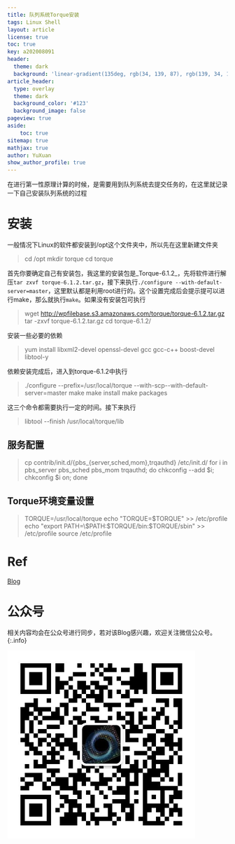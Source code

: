 ```yaml
---
title: 队列系统Torque安装
tags: Linux Shell
layout: article
license: true
toc: true
key: a202008091
header:
  theme: dark
  background: 'linear-gradient(135deg, rgb(34, 139, 87), rgb(139, 34, 139))'
article_header:
  type: overlay
  theme: dark
  background_color: '#123'
  background_image: false
pageview: true
aside:
    toc: true
sitemap: true
mathjax: true
author: YuXuan
show_author_profile: true
---
```

在进行第一性原理计算的时候，是需要用到队列系统去提交任务的，在这里就记录一下自己安装队列系统的过程
<!--more-->
# 安装
一般情况下Linux的软件都安装到/opt这个文件夹中，所以先在这里新建文件夹
> cd /opt    mkdir torque     cd torque

首先你要确定自己有安装包，我这里的安装包是_Torque-6.1.2_，先将软件进行解压`tar zxvf torque-6.1.2.tar.gz`，接下来执行`./configure --with-default-server=master`，这里默认都是利用root进行的。这个设置完成后会提示提可以进行make，那么就执行`make`。如果没有安装包可执行
> wget http://wpfilebase.s3.amazonaws.com/torque/torque-6.1.2.tar.gz
tar -zxvf torque-6.1.2.tar.gz
cd torque-6.1.2/

安装一些必要的依赖
> yum install libxml2-devel openssl-devel gcc gcc-c++ boost-devel libtool-y

依赖安装完成后，进入到torque-6.1.2中执行
> ./configure --prefix=/usr/local/torque --with-scp--with-default-server=master
make
make install
make packages

这三个命令都需要执行一定的时间。接下来执行
> libtool --finish /usr/local/torque/lib
## 服务配置
> cp contrib/init.d/{pbs_{server,sched,mom},trqauthd} /etc/init.d/
for i in pbs_server pbs_sched pbs_mom trqauthd; do chkconfig --add $i; chkconfig $i on; done
## Torque环境变量设置
> TORQUE=/usr/local/torque
echo "TORQUE=$TORQUE" >> /etc/profile
echo "export PATH=\$PATH:$TORQUE/bin:$TORQUE/sbin" >> /etc/profile
source /etc/profile
# Ref
[Blog](https://blog.csdn.net/zhaosongbin/article/details/87914746)

# 公众号
相关内容均会在公众号进行同步，若对该Blog感兴趣，欢迎关注微信公众号。
{:.info}

![png](/assets/images/qrcode.jpg)